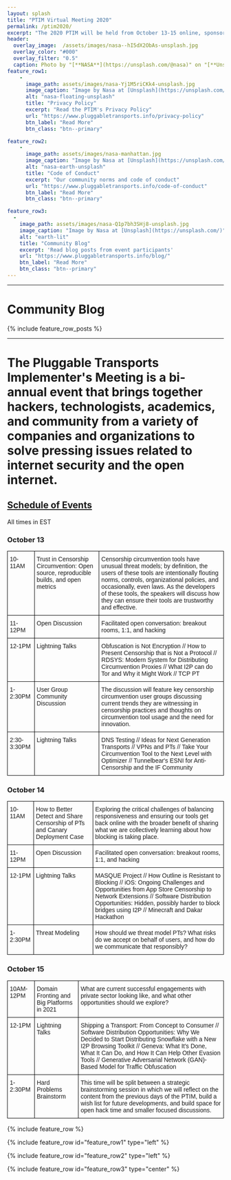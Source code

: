 ```yaml
---
layout: splash
title: "PTIM Virtual Meeting 2020"
permalink: /ptim2020/
excerpt: "The 2020 PTIM will be held from October 13-15 online, sponsored by Internews"
header:
  overlay_image:  /assets/images/nasa--hI5dX2ObAs-unsplash.jpg
  overlay_color: "#000"
  overlay_filter: "0.5"
  caption: Photo by "[**NASA**](https://unsplash.com/@nasa)" on "[**Unsplash**](https://unsplash.com/)"
feature_row1:
    -
      image_path: assets/images/nasa-Yj1M5riCKk4-unsplash.jpg
      image_caption: "Image by Nasa at [Unsplash](https://unsplash.com/)"
      alt: "nasa-floating-unsplash"
      title: "Privacy Policy"
      excerpt: "Read the PTIM's Privacy Policy"
      url: "https://www.pluggabletransports.info/privacy-policy"
      btn_label: "Read More"
      btn_class: "btn--primary"

feature_row2:
    -
      image_path: assets/images/nasa-manhattan.jpg
      image_caption: "Image by Nasa at [Unsplash](https://unsplash.com/)"
      alt: "nasa-earth-unsplash"
      title: "Code of Conduct"
      excerpt: "Our community norms and code of conduct"
      url: "https://www.pluggabletransports.info/code-of-conduct"
      btn_label: "Read More"
      btn_class: "btn--primary"

feature_row3:
  -
    image_path: assets/images/nasa-Q1p7bh3SHj8-unsplash.jpg
    image_caption: "Image by Nasa at [Unsplash](https://unsplash.com/)"
    alt: "earth-lit"
    title: "Community Blog"
    excerpt: 'Read blog posts from event participants'
    url: "https://www.pluggabletransports.info/blog/"
    btn_label: "Read More"
    btn_class: "btn--primary"
---
```


---

# Community Blog

{% include feature_row_posts %}

---

# The Pluggable Transports Implementer's Meeting is a bi-annual event that brings together hackers, technologists, academics, and community from a variety of companies and organizations to solve pressing issues related to internet security and the open internet.

## [Schedule of Events](#schedule)

All times in EST

### October 13
<style type="text/css">
.tg  {border-collapse:collapse;border-spacing:0;}
.tg td{border-color:black;border-style:solid;border-width:1px;font-family:Arial, sans-serif;font-size:14px;
  overflow:hidden;padding:10px 5px;word-break:normal;}
.tg th{border-color:black;border-style:solid;border-width:1px;font-family:Arial, sans-serif;font-size:14px;
  font-weight:normal;overflow:hidden;padding:10px 5px;word-break:normal;}
.tg .tg-0lax{text-align:left;vertical-align:top}
</style>
<table class="tg">
  <tr>
    <th class="tg-0lax"><span style="background-color:inherit">10-11AM</span> </th>
    <th class="tg-0lax"><span style="background-color:inherit">Trust in Censorship Circumvention: Open source, reproducible builds, and open metrics</span> </th>
    <th class="tg-0lax"><span style="background-color:inherit">Censorship circumvention tools have unusual threat models; by definition, the users of these tools are intentionally flouting norms, controls, organizational policies, and occasionally, even laws. As the developers of these tools, the speakers will discuss how they can ensure their tools are trustworthy and effective.</span> </th>
  </tr>
<tbody>
  <tr>
    <td class="tg-0lax"><span style="background-color:inherit">11-12PM</span> </td>
    <td class="tg-0lax"><span style="background-color:inherit">Open Discussion</span> </td>
    <td class="tg-0lax"><span style="background-color:inherit">Facilitated open conversation: breakout rooms, 1:1, and hacking</span> </td>
  </tr>
  <tr>
    <td class="tg-0lax"><span style="background-color:inherit">12-1PM</span> </td>
    <td class="tg-0lax"><span style="background-color:inherit">Lightning Talks</span> </td>
    <td class="tg-0lax"><span style="background-color:inherit">Obfuscation is Not Encryption // How to Present Censorship that is Not a Protocol  // RDSYS: Modern System for Distributing Circumvention Proxies  // What I2P can do Tor and Why it Might Work // TCP PT</span> </td>
  </tr>
  <tr>
    <td class="tg-0lax"><span style="background-color:inherit">1-2:30PM</span> </td>
    <td class="tg-0lax"><span style="background-color:inherit">User Group Community Discussion</span> </td>
    <td class="tg-0lax"><span style="background-color:inherit">The discussion will feature key censorship circumvention user groups discussing current trends they are witnessing in censorship practices and thoughts on circumvention tool usage and the need for innovation.</span> </td>
  </tr>
    <tr>
      <td class="tg-0lax"><span style="background-color:inherit">2:30-3:30PM</span> </td>
    <td class="tg-0lax"><span style="background-color:inherit">Lightning Talks</span> </td>
    <td class="tg-0lax"><span style="background-color:inherit">DNS Testing // Ideas for Next Generation Transports // VPNs and PTs // Take Your Circumvention Tool to the Next Level with Optimizer // Tunnelbear's ESNI for Anti-Censorship and the IF Community</span> </td>
  </tr>
</tbody>
</table>

### October 14
<style type="text/css">
.tg  {border-collapse:collapse;border-spacing:0;}
.tg td{border-color:black;border-style:solid;border-width:1px;font-family:Arial, sans-serif;font-size:14px;
  overflow:hidden;padding:10px 5px;word-break:normal;}
.tg th{border-color:black;border-style:solid;border-width:1px;font-family:Arial, sans-serif;font-size:14px;
  font-weight:normal;overflow:hidden;padding:10px 5px;word-break:normal;}
.tg .tg-0lax{text-align:left;vertical-align:top}
</style>
<table class="tg">
  <tr>
    <th class="tg-0lax"><span style="background-color:inherit">10-11AM</span> </th>
    <th class="tg-0lax"><span style="background-color:inherit">How to Better Detect and Share Censorship of PTs and Canary Deployment Case</span> </th>
    <th class="tg-0lax"><span style="background-color:inherit">Exploring the critical challenges of balancing responsiveness and ensuring our tools get back online with the broader benefit of sharing what we are collectively learning about how blocking is taking place.</span> </th>
  </tr>
<tbody>
    <tr>
    <td class="tg-0lax"><span style="background-color:inherit">11-12PM</span> </td>
    <td class="tg-0lax"><span style="background-color:inherit">Open Discussion</span> </td>
    <td class="tg-0lax"><span style="background-color:inherit">Facilitated open conversation: breakout rooms, 1:1, and hacking</span> </td>
  </tr>
  <tr>
    <td class="tg-0lax"><span style="background-color:inherit">12-1PM</span> </td>
    <td class="tg-0lax"><span style="background-color:inherit">Lightning Talks</span> </td>
    <td class="tg-0lax"><span style="background-color:inherit">MASQUE Project // How Outline is Resistant to Blocking // iOS: Ongoing Challenges and Opportunities from App Store Censorship to Network Extensions // Software Distribution Opportunities: Hidden, possibly harder to block bridges using I2P // Minecraft and Dakar Hackathon</span> </td>
  </tr>
    <tr>
    <td class="tg-0lax"><span style="background-color:inherit">1-2:30PM</span> </td>
    <td class="tg-0lax"><span style="background-color:inherit">Threat Modeling</span> </td>
    <td class="tg-0lax"><span style="background-color:inherit">How should we threat model PTs? What risks do we accept on behalf of users, and how do we communicate that responsibly?</span> </td>
  </tr>
</tbody>
</table>

### October 15
<style type="text/css">
.tg  {border-collapse:collapse;border-spacing:0;}
.tg td{border-color:black;border-style:solid;border-width:1px;font-family:Arial, sans-serif;font-size:14px;
  overflow:hidden;padding:10px 5px;word-break:normal;}
.tg th{border-color:black;border-style:solid;border-width:1px;font-family:Arial, sans-serif;font-size:14px;
  font-weight:normal;overflow:hidden;padding:10px 5px;word-break:normal;}
.tg .tg-0lax{text-align:left;vertical-align:top}
</style>
<table class="tg">
  <tr>
    <th class="tg-0lax"><span style="background-color:inherit">10AM-12PM</span> </th>
    <th class="tg-0lax"><span style="background-color:inherit">Domain Fronting and Big Platforms in 2021</span> </th>
    <th class="tg-0lax"><span style="background-color:inherit">What are current successful engagements with private sector looking like, and what other opportunities should we explore?</span> </th>
  </tr>
<tbody>
  <tr>
    <td class="tg-0lax"><span style="background-color:inherit">12-1PM</span> </td>
    <td class="tg-0lax"><span style="background-color:inherit">Lightning Talks</span> </td>
    <td class="tg-0lax"><span style="background-color:inherit">Shipping a Transport: From Concept to Consumer // Software Distribution Opportunities: Why We Decided to Start Distributing Snowflake with a New I2P Browsing Toolkit // Geneva: What It's Done, What It Can Do, and How It Can Help Other Evasion Tools // Generative Adversarial Network (GAN)-Based Model for Traffic Obfuscation</span> </td>
  </tr>
  <tr>
    <td class="tg-0lax"><span style="background-color:inherit">1-2:30PM</span> </td>
    <td class="tg-0lax"><span style="background-color:inherit">Hard Problems Brainstorm</span> </td>
    <td class="tg-0lax"><span style="background-color:inherit">This time will be split between a strategic brainstorming session in which we will reflect on the content from the previous days of the PTIM, build a wish list for future developments, and build space for open hack time and smaller focused discussions.  </span> </td>
  </tr>
</tbody>
</table>

{% include feature_row %}

{% include feature_row id="feature_row1" type="left" %}

{% include feature_row id="feature_row2" type="left" %}

{% include feature_row id="feature_row3" type="center" %}
